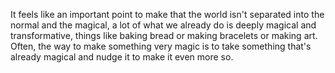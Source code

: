 It feels like an important point to make that the world isn't separated into the normal and the magical, a lot of what we already do is deeply magical and transformative, things like baking bread or making bracelets or making art. Often, the way to make something very magic is to take something that's already magical and nudge it to make it even more so.